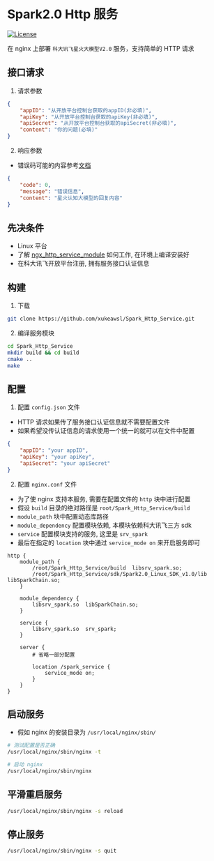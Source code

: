 # Spark2.0 Http 服务

[![License](https://img.shields.io/npm/l/mithril.svg)](https://github.com/xukeawsl/Spark_Http_Service/blob/master/LICENSE)

在 nginx 上部署 `科大讯飞星火大模型V2.0` 服务，支持简单的 HTTP 请求

## 接口请求
1. 请求参数
```json
{
    "appID": "从开放平台控制台获取的appID(非必填)",
    "apiKey": "从开放平台控制台获取的apiKey(非必填)",
    "apiSecret": "从开放平台控制台获取的apiSecret(非必填)",
    "content": "你的问题(必填)"
}
```

2. 响应参数
* 错误码可能的内容参考[文档](https://www.xfyun.cn/doc/spark/LinuxSDK.html#_8-%E9%94%99%E8%AF%AF%E7%A0%81)
```json
{
    "code": 0,
    "message": "错误信息",
    "content": "星火认知大模型的回复内容"
}
```


## 先决条件

* Linux 平台
* 了解 [ngx_http_service_module](https://github.com/xukeawsl/ngx_http_service_module) 如何工作, 在环境上编译安装好
* 在科大讯飞开放平台注册, 拥有服务接口认证信息

## 构建
1. 下载
```bash
git clone https://github.com/xukeawsl/Spark_Http_Service.git
```

2. 编译服务模块
```bash
cd Spark_Http_Service
mkdir build && cd build
cmake ..
make
```

## 配置
1. 配置 `config.json` 文件
* HTTP 请求如果传了服务接口认证信息就不需要配置文件
* 如果希望没传认证信息的请求使用一个统一的就可以在文件中配置
```json
{
    "appID": "your appID",
    "apiKey": "your apiKey",
    "apiSecret": "your apiSecret"
}
```

2. 配置 `nginx.conf` 文件
* 为了使 nginx 支持本服务, 需要在配置文件的 `http` 块中进行配置
* 假设 `build` 目录的绝对路径是 `root/Spark_Http_Service/build`
* `module_path` 块中配置动态库路径
* `module_dependency` 配置模块依赖, 本模块依赖科大讯飞三方 sdk
* `service` 配置模块支持的服务, 这里是 `srv_spark`
* 最后在指定的 `location` 块中通过 `service_mode on` 来开启服务即可
```nginx
http {
    module_path {
        /root/Spark_Http_Service/build  libsrv_spark.so;
        /root/Spark_Http_Service/sdk/Spark2.0_Linux_SDK_v1.0/lib   libSparkChain.so;
    }

    module_dependency {
        libsrv_spark.so  libSparkChain.so;
    }

    service {
        libsrv_spark.so  srv_spark;
    }

    server {
        # 省略一部分配置

        location /spark_service {
            service_mode on;
        }
    }
}
```

## 启动服务
* 假如 nginx 的安装目录为 `/usr/local/nginx/sbin/`
```bash
# 测试配置是否正确
/usr/local/nginx/sbin/nginx -t

# 启动 nginx
/usr/local/nginx/sbin/nginx
```

## 平滑重启服务
```bash
/usr/local/nginx/sbin/nginx -s reload
```

## 停止服务
```bash
/usr/local/nginx/sbin/nginx -s quit
```

